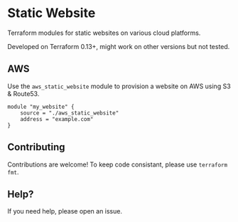 # Static Website

Terraform modules for static websites on various cloud platforms.

Developed on Terraform 0.13+, might work on other versions but not tested.

## AWS

Use the `aws_static_website` module to provision a website on AWS using S3 & Route53.

```hcl
module "my_website" {
    source = "./aws_static_website"
    address = "example.com"
}
```

## Contributing

Contributions are welcome! To keep code consistant, please use `terraform fmt`.

## Help?

If you need help, please open an issue.
